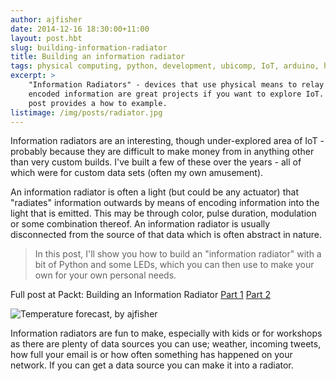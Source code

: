 ```yaml
---
author: ajfisher
date: 2014-12-16 18:30:00+11:00
layout: post.hbt
slug: building-information-radiator
title: Building an information radiator
tags: physical computing, python, development, ubicomp, IoT, arduino, hardware, product
excerpt: >
    "Information Radiators" - devices that use physical means to relay
    encoded information are great projects if you want to explore IoT. This
    post provides a how to example.
listimage: /img/posts/radiator.jpg
---
```

Information radiators are an interesting, though under-explored area of IoT - probably
because they are difficult to make money from in anything other than very custom
builds. I've built a few of these over the years - all of which were for
custom data sets (often my own amusement).

An information radiator is often a light (but could be any actuator)
that "radiates" information outwards by means of encoding information into the
light that is emitted. This may be through color, pulse duration, modulation
or some combination thereof. An information radiator is usually disconnected from the
source of that data which is often abstract in nature.

> In this post, I'll show you how to build an "information radiator" with a bit
of Python and some LEDs, which you can then use to make your own for your
own personal needs.

Full post at Packt: Building an Information Radiator
[Part 1](https://www.packtpub.com/books/content/building-information-radiator-part-1)
[Part 2](https://www.packtpub.com/books/content/building-information-radiator-part-2)

![Temperature forecast, by ajfisher](/img/posts/radiator.jpg)

Information radiators are fun to make, especially with kids or for workshops
as there are plenty of data sources you can use; weather, incoming tweets,
how full your email is or how often something has happened on your network. If
you can get a data source you can make it into a radiator.


